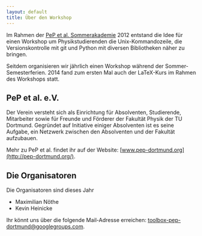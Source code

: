 ```yaml
---
layout: default
title: Über den Workshop
---
```


<p class="lead">Im Rahmen der <a href="https://pep-dortmund.org/vereinsleben/soak.html">PeP et al. Sommerakademie</a> 2012 entstand die Idee für einen Workshop um Physikstudierenden die Unix-Kommandozeile, die Versionskontrolle mit git und Python mit diversen Bibliotheken näher zu bringen.</p>

Seitdem organisieren wir jährlich einen Workshop während der Sommer-Semesterferien.
2014 fand zum ersten Mal auch der LaTeX-Kurs im Rahmen des Workshops statt.

## PeP et al. e.V.
Der Verein versteht sich als Einrichtung für Absolventen, Studierende, Mitarbeiter sowie für Freunde und Förderer der Fakultät Physik der TU Dortmund.
Gegründet auf Initiative einiger Absolventen ist es seine Aufgabe, ein Netzwerk zwischen den Absolventen und der Fakultät aufzubauen.

Mehr zu PeP et al. findet ihr auf der Website: [www.pep-dortmund.org](http://pep-dortmund.org/).

## Die Organisatoren
Die Organisatoren sind dieses Jahr

  - Maximilian Nöthe
  - Kevin Heinicke

Ihr könnt uns über die folgende Mail-Adresse erreichen: [toolbox-pep-dortmund@googlegroups.com](mailto:toolbox-pep-dortmund@googlegroups.com).
